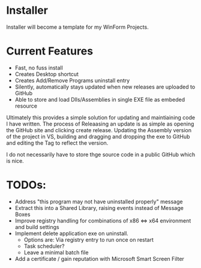 # Installer

Installer will become a template for my WinForm Projects.

# Current Features
- Fast, no fuss install
- Creates Desktop shortcut
- Creates Add/Remove Programs uninstall entry
- Silently, automatically stays updated when new releases are uploaded to GitHub
- Able to store and load Dlls/Assemblies in single EXE file as embeded resource

Ultimately this provides a simple solution for updating and maintiaining code I have written.
The process of Releaasing an update is as simple as opening the GitHub site and clicking create release. Updating the Assembly version of the project in VS, building and dragging and dropping the exe to GitHub and editing the Tag to reflect the version.

I do not necessarily have to store thge source code in a public GitHub which is nice. 

# TODOs:
  - Address "this program may not have uninstalled properly" message
  - Extract this into a Shared Library, raising events instead of Message Boxes
  - Improve registry handling for combinations of x86 <=> x64 environment and build settings
  - Implement delete application exe on uninstall.
    - Options are: Via registry entry to run once on restart
    - Task scheduler?
    - Leave a minimal batch file
- Add a certificate / gain reputation with Microsoft Smart Screen Filter
